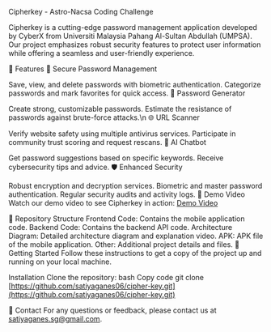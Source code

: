 Cipherkey - Astro-Nacsa Coding Challenge

Cipherkey is a cutting-edge password management application developed by CyberX from Universiti Malaysia Pahang Al-Sultan Abdullah (UMPSA). Our project emphasizes robust security features to protect user information while offering a seamless and user-friendly experience.

🌟 Features
🔐 Secure Password Management

Save, view, and delete passwords with biometric authentication.
Categorize passwords and mark favorites for quick access.
🔑 Password Generator

Create strong, customizable passwords.
Estimate the resistance of passwords against brute-force attacks.\n
🌐 URL Scanner

Verify website safety using multiple antivirus services.
Participate in community trust scoring and request rescans.
🤖 AI Chatbot

Get password suggestions based on specific keywords.
Receive cybersecurity tips and advice.
🛡 Enhanced Security

Robust encryption and decryption services.
Biometric and master password authentication.
Regular security audits and activity logs.
🎥 Demo Video
Watch our demo video to see Cipherkey in action: [Demo Video](https://youtu.be/zwPOR007MB8)

📁 Repository Structure
Frontend Code: Contains the mobile application code.
Backend Code: Contains the backend API code.
Architecture Diagram: Detailed architecture diagram and explanation video.
APK: APK file of the mobile application.
Other: Additional project details and files.
🚀 Getting Started
Follow these instructions to get a copy of the project up and running on your local machine.

Installation
Clone the repository:
bash
Copy code
git clone [https://github.com/satiyaganes06/cipher-key.git](https://github.com/satiyaganes06/cipher-key.git)

📧 Contact
For any questions or feedback, please contact us at satiyaganes.sg@gmail.com.
